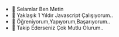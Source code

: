 * 👋 Selamlar Ben Metin
* 👀 Yaklaşık 1 Yıldır Javascript Çalışıyorum..
* 🌱 Öğreniyorum,Yapıyorum,Başarıyorum..
* 💞️ Takip Ederseniz Çok Mutlu Olurum..

